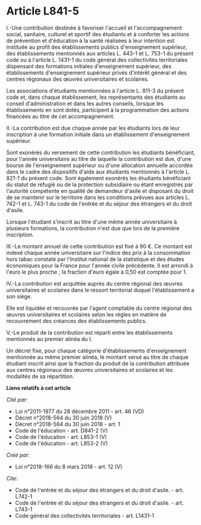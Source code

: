 # Article L841-5

I.-Une contribution destinée à favoriser l'accueil et l'accompagnement social, sanitaire, culturel et sportif des étudiants
et à conforter les actions de prévention et d'éducation à la santé réalisées à leur intention est instituée au profit des
établissements publics d'enseignement supérieur, des établissements mentionnés aux articles L. 443-1 et L. 753-1 du présent
code ou à l'article L. 1431-1 du code général des collectivités territoriales dispensant des formations initiales
d'enseignement supérieur, des établissements d'enseignement supérieur privés d'intérêt général et des centres régionaux des
œuvres universitaires et scolaires.

Les associations d'étudiants mentionnées à l'article L. 811-3 du présent code et, dans chaque établissement, les
représentants des étudiants au conseil d'administration et dans les autres conseils, lorsque les établissements en sont
dotés, participent à la programmation des actions financées au titre de cet accompagnement.

II.-La contribution est due chaque année par les étudiants lors de leur inscription à une formation initiale dans un
établissement d'enseignement supérieur.

Sont exonérés du versement de cette contribution les étudiants bénéficiant, pour l'année universitaire au titre de laquelle
la contribution est due, d'une bourse de l'enseignement supérieur ou d'une allocation annuelle accordée dans le cadre des
dispositifs d'aide aux étudiants mentionnés à l'article L. 821-1 du présent code. Sont également exonérés les étudiants
bénéficiant du statut de réfugié ou de la protection subsidiaire ou étant enregistrés par l'autorité compétente en qualité de
demandeur d'asile et disposant du droit de se maintenir sur le territoire dans les conditions prévues aux articles L. 742-1
et L. 743-1 du code de l'entrée et du séjour des étrangers et du droit d'asile.

Lorsque l'étudiant s'inscrit au titre d'une même année universitaire à plusieurs formations, la contribution n'est due que
lors de la première inscription.

III.-Le montant annuel de cette contribution est fixé à 90 €. Ce montant est indexé chaque année universitaire sur l'indice
des prix à la consommation hors tabac constaté par l'Institut national de la statistique et des études économiques pour la
France pour l'année civile précédente. Il est arrondi à l'euro le plus proche ; la fraction d'euro égale à 0,50 est comptée
pour 1.

IV.-La contribution est acquittée auprès du centre régional des œuvres universitaires et scolaires dans le ressort
territorial duquel l'établissement a son siège.

Elle est liquidée et recouvrée par l'agent comptable du centre régional des œuvres universitaires et scolaires selon les
règles en matière de recouvrement des créances des établissements publics.

V.-Le produit de la contribution est réparti entre les établissements mentionnés au premier alinéa du I.

Un décret fixe, pour chaque catégorie d'établissements d'enseignement mentionnée au même premier alinéa, le montant versé au
titre de chaque étudiant inscrit ainsi que la fraction du produit de la contribution attribuée aux centres régionaux des
œuvres universitaires et scolaires et les modalités de sa répartition.

**Liens relatifs à cet article**

_Cité par_:

  - Loi n°2011-1977 du 28 décembre 2011 - art. 46 (VD)
  - Décret n°2018-564 du 30 juin 2018 (V)
  - Décret n°2018-564 du 30 juin 2018 - art. 1
  - Code de l'éducation - art. D841-2 (V)
  - Code de l'éducation - art. L853-1 (V)
  - Code de l'éducation - art. L853-2 (V)

_Créé par_:

  - Loi n°2018-166 du 8 mars 2018 - art. 12 (V)

_Cite_:

  - Code de l'entrée et du séjour des étrangers et du droit d'asile. - art. L742-1
  - Code de l'entrée et du séjour des étrangers et du droit d'asile. - art. L743-1
  - Code général des collectivités territoriales - art. L1431-1
